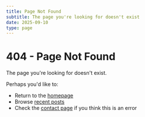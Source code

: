 ```yaml
---
title: Page Not Found
subtitle: The page you're looking for doesn't exist
date: 2025-09-10
type: page
---
```


# 404 - Page Not Found

The page you're looking for doesn't exist.

Perhaps you'd like to:

- Return to the [homepage](./)
- Browse [recent posts](./recent.html)
- Check the [contact page](./contact.html) if you think this is an error
